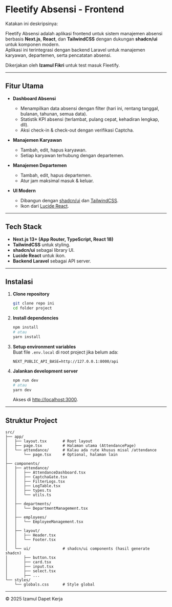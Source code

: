 # Fleetify Absensi - Frontend

Katakan ini deskripsinya:

Fleetify Absensi adalah aplikasi frontend untuk sistem manajemen absensi berbasis **Next.js**, **React**, dan **TailwindCSS** dengan dukungan **shadcn/ui** untuk komponen modern.  
Aplikasi ini terintegrasi dengan backend Laravel untuk manajemen karyawan, departemen, serta pencatatan absensi.

Dikerjakan oleh **Izamul Fikri** untuk test masuk Fleetify.

---

## Fitur Utama
- **Dashboard Absensi**  
  - Menampilkan data absensi dengan filter (hari ini, rentang tanggal, bulanan, tahunan, semua data).  
  - Statistik KPI absensi (terlambat, pulang cepat, kehadiran lengkap, dll).  
  - Aksi check-in & check-out dengan verifikasi Captcha.

- **Manajemen Karyawan**  
  - Tambah, edit, hapus karyawan.  
  - Setiap karyawan terhubung dengan departemen.  

- **Manajemen Departemen**  
  - Tambah, edit, hapus departemen.  
  - Atur jam maksimal masuk & keluar.

- **UI Modern**  
  - Dibangun dengan [shadcn/ui](https://ui.shadcn.com/) dan [TailwindCSS](https://tailwindcss.com/).  
  - Ikon dari [Lucide React](https://lucide.dev/).

---

## Tech Stack
- **Next.js 13+ (App Router, TypeScript, React 18)**  
- **TailwindCSS** untuk styling.  
- **shadcn/ui** sebagai library UI.  
- **Lucide React** untuk ikon.  
- **Backend Laravel** sebagai API server.

---

## Instalasi

1. **Clone repository**  
   ```bash
   git clone repo ini
   cd folder project
   ```

2. **Install dependencies**  
   ```bash
   npm install
   # atau
   yarn install
   ```

3. **Setup environment variables**  
   Buat file `.env.local` di root project jika belum ada:

   ```env
   NEXT_PUBLIC_API_BASE=http://127.0.0.1:8000/api
   ```

4. **Jalankan development server**  
   ```bash
   npm run dev
   # atau
   yarn dev
   ```

   Akses di [http://localhost:3000](http://localhost:3000).

---

## Struktur Project

```
src/
├── app/
│   ├── layout.tsx       # Root layout
│   ├── page.tsx         # Halaman utama (AttendancePage)
│   └── attendance/      # Kalau ada rute khusus misal /attendance
│       └── page.tsx     # Optional, halaman lain
│
├── components/
│   ├── attendance/
│   │   ├── AttendanceDashboard.tsx
│   │   ├── CaptchaGate.tsx
│   │   ├── FilterLogs.tsx
│   │   ├── LogTable.tsx
│   │   ├── types.ts
│   │   └── utils.ts
│   │
│   ├── departments/
│   │   └── DepartmentManagement.tsx
│   │
│   ├── employees/
│   │   └── EmployeeManagement.tsx
│   │
│   ├── layout/
│   │   ├── Header.tsx
│   │   └── Footer.tsx
│   │
│   └── ui/              # shadcn/ui components (hasil generate shadcn)
│       ├── button.tsx
│       ├── card.tsx
│       ├── input.tsx
│       ├── select.tsx
│       ├── ...
└── styles/
    └── globals.css      # Style global

```

---

© 2025 Izamul Dapet Kerja
